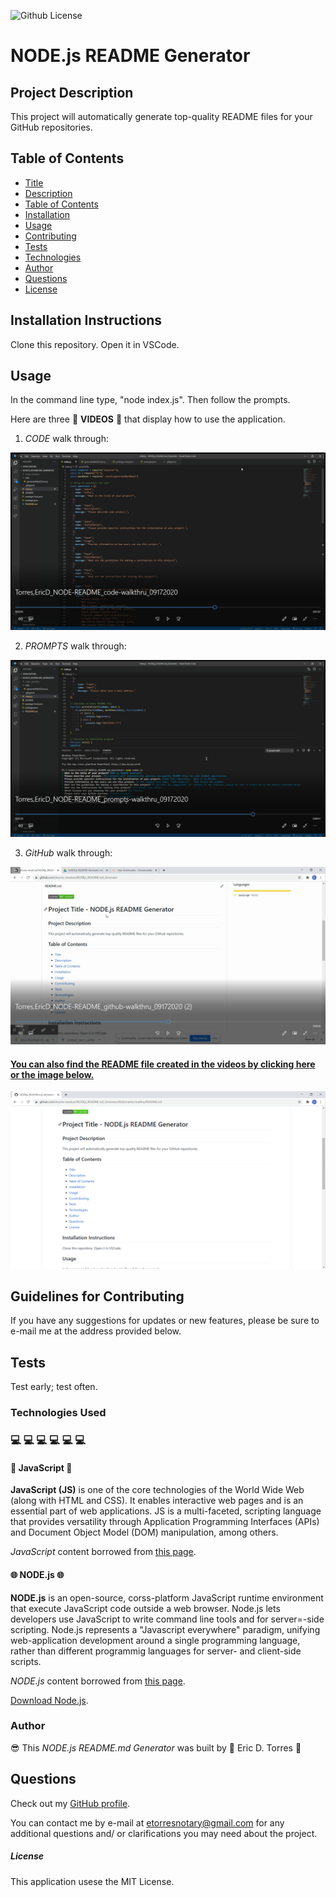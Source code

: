 
![Github License](https://img.shields.io/badge/License-MIT_License-brightgreen)

# NODE.js README Generator

## Project Description

This project will automatically generate top-quality README files for your GitHub repositories.

## Table of Contents

* [Title](#project-title)
* [Description](#project-description)
* [Table of Contents](#table-of-congents)
* [Installation](#installation-instructions)
* [Usage](#usage)
* [Contributing](#guidelines-for-contributing)
* [Tests](#tests)
* [Technologies](#technologies-used)
* [Author](#author)
* [Questions](#questions)
* [License](#license)

## Installation Instructions

Clone this repository.  Open it in VSCode.

## Usage 

In the command line type, "node index.js".  Then follow the prompts.

Here are three :movie_camera: **VIDEOS** :movie_camera: that display how to use the application.

1. *CODE* walk through:

[![NODE.js README Generator code walkthrough](./assets/screenshots/node-readme-generator-code-walkthru.png)](https://drive.google.com/file/d/1moEZx_QtZ93HRuHfDI8zyLR-Af8nH8oV/preview)

2. *PROMPTS* walk through:

[![NODE.js README Generator prompts walkthrough](./assets/screenshots/node-readme-generator-prompts-walkthru.png)](https://drive.google.com/file/d/1Pz61WcnOsCsg-nIqhqiFVJyr_KCNl9lc/preview)

3. *GitHub* walk through:

[![NODE.js README Generator github walkthrough](./assets/screenshots/node-readme-generator-github-walkthru.png)](https://drive.google.com/file/d/1KDiMxsHyT0EC6M5HrvUv4qEPHOogETp9/preview)

#### [You can also find the README file created in the videos by clicking here or the image below.](./readme/README.md)

[![NODE.js README Generator README generated in videos](./assets/screenshots/node-readme-generator-generated-readme.png)](./readme/README.md)


## Guidelines for Contributing

If you have any suggestions for updates or new features, please be sure to e-mail me at the address provided below.

## Tests

Test early; test often.

### Technologies Used 
### :computer: :computer: :computer: :computer: :computer: :computer: 

#### :sparkler: JavaScript :sparkler:

**JavaScript (JS)** is one of the core technologies of the World Wide Web (along with HTML and CSS). It enables interactive web pages and is an essential part of web applications.  JS is a multi-faceted, scripting language that provides versatility through Application Programming Interfaces (APIs) and Document Object Model (DOM) manipulation, among others.

*JavaScript* content borrowed from <a target="_blank" rel="noopener noreferrer">[this page](https://en.wikipedia.org/wiki/JavaScript).</a>

#### :globe_with_meridians: NODE.js :globe_with_meridians:

**NODE.js** is an open-source, corss-platform JavaScript runtime environment that execute JavaScript code outside a web browser.  Node.js lets developers use JavaScript to write command line tools and for server=-side scripting.  Node.js represents a "Javascript everywhere" paradigm, unifying web-application development around a single programming language, rather than different programmig languages for server- and client-side scripts.  

*NODE.js* content borrowed from <a target="_blank" rel="noopener noreferrer">[this page](https://en.wikipedia.org/wiki/Node.js).

[Download Node.js](https://nodejs.org/en/).

### Author 

:sunglasses: This *NODE.js README.md Generator* was built by :green_heart: Eric D. Torres :green_heart:

## Questions

Check out my [GitHub profile](https://github.com/etorres-revature).

You can contact me by e-mail at etorresnotary@gmail.com for any additional questions and/ or clarifications you may need about the project.

##### License

This application usese the MIT License.
